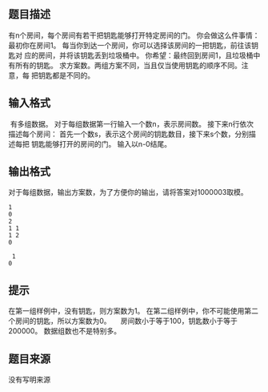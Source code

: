 


## 题目描述
有n个房间，每个房间有若干把钥匙能够打开特定房间的门。
你会做这么件事情：
最初你在房间1。
每当你到达一个房间，你可以选择该房间的一把钥匙，前往该钥匙对
应的房间，并将该钥匙丢到垃圾桶中。
你希望：最终回到房间1，且垃圾桶中有所有的钥匙。
求方案数。两组方案不同，当且仅当使用钥匙的顺序不同。注意，每
把钥匙都是不同的。
## 输入格式
 有多组数据。
对于每组数据第一行输入一个数n，表示房间数。
接下来n行依次描述每个房间：
首先一个数s，表示这个房间的钥匙数目，接下来s个数，分别描述每把
钥匙能够打开的房间的门。
输入以n-0结尾。
## 输出格式
对于每组数据，输出方案数，为了方便你的输出，请将答案对1000003取模。

```input1
1
0
2
1 1
1 2
0

```
```output1
 1
0
```

## 提示
在第一组样例中，没有钥匙，则方案数为1。
在第二组样例中，你不可能使用第二个房间的钥匙，所以方案数为0。
 
 
房间数小于等于100，钥匙数小于等于200000。
数据组数也不是特别多。
## 题目来源
没有写明来源


